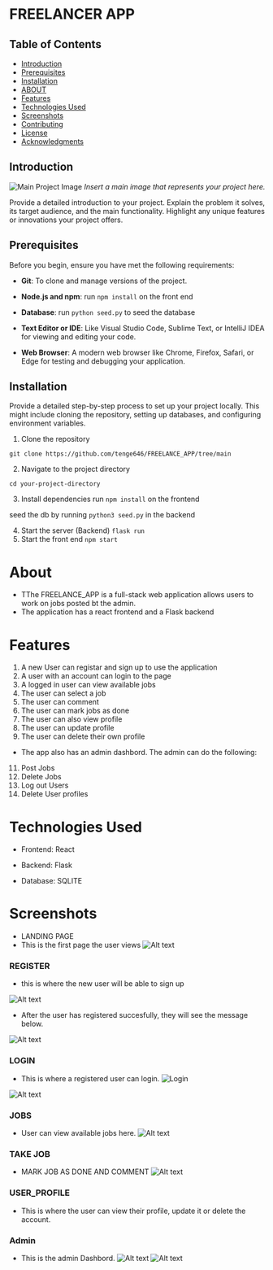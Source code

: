# FREELANCER APP
## Table of Contents

- [Introduction](#introduction)
- [Prerequisites](#prerequisites)
- [Installation](#installation)
- [ABOUT](#about)
- [Features](#features)
- [Technologies Used](#technologies-used)
- [Screenshots](#screenshots)
- [Contributing](#contributing)
- [License](#license)
- [Acknowledgments](#acknowledgments)

## Introduction

![Main Project Image](path/to/main/project/image.jpg)
*Insert a main image that represents your project here.*

Provide a detailed introduction to your project. Explain the problem it solves, its target audience, and the main functionality. Highlight any unique features or innovations your project offers.


## Prerequisites

Before you begin, ensure you have met the following requirements:

- **Git**: To clone and manage versions of the project. 

- **Node.js and npm**: 
run `npm install` on the front end
- **Database**: run `python seed.py` to seed the database
- **Text Editor or IDE**: Like Visual Studio Code, Sublime Text, or IntelliJ IDEA for viewing and editing your code.
- **Web Browser**: A modern web browser like Chrome, Firefox, Safari, or Edge for testing and debugging your application.


## Installation
Provide a detailed step-by-step process to set up your project locally. This might include cloning the repository, setting up databases, and configuring environment variables.


1. Clone the repository

`git clone https://github.com/tenge646/FREELANCE_APP/tree/main`

2. Navigate to the project directory

`cd your-project-directory`

3. Install dependencies
run `npm install` on the frontend 

seed the db by running `python3 seed.py` in the backend

4. Start the server (Backend)
`flask run `
5. Start the front end
`npm start`

# About
- TThe FREELANCE_APP is a full-stack web application allows users to work on jobs posted bt the admin.  
- The application has a react frontend and a Flask backend



# Features
1. A new User can registar and sign up to use the application
2. A user with an account can login to the page 
3. A logged in user can view available jobs
4. The user can select a job
5. The user can comment
6. The user can mark jobs as done
7. The user can also view profile
8. The user can update profile
9. The user can delete their own profile

- The app also has an admin dashbord. The admin can do the following:

11. Post Jobs
12. Delete Jobs
13. Log out Users
14. Delete User profiles 



# Technologies Used


- Frontend: React

- Backend: Flask

- Database: SQLITE

# Screenshots
- LANDING PAGE
- This is the first page the user views
![Alt text](/IMAGES/Landing%20Page.png "LANDING")

### REGISTER 

- this is where the new user will be able to sign up

![Alt text](/IMAGES/REGISTAR.jpeg "REGISTER")

- After the user has registered succesfully, they will see the message below.

![Alt text](/IMAGES/USER_ADDED_SUCCESFULLY.png "REGISTER_SUCCESS")

### LOGIN
- This is where a registered user can login.
![Login](/IMAGES/ "LOGIN")

![Alt text](/IMAGES/Landing%20Page.png "REGISTER")
### JOBS
- User can view available jobs here.
![Alt text](/IMAGES/Available_job.png "JOB")

### TAKE JOB
- MARK JOB AS DONE AND COMMENT
![Alt text](/IMAGES/TAKE_JOB.png "LANDING")

### USER_PROFILE
- This is where the user can view their profile, update it or delete the account.

### Admin 
- This is the admin Dashbord.
![Alt text](/IMAGES/ADMIN_DASHBORD1.png "admin")
![Alt text](/IMAGES/ADMIN2.png "admin1")






